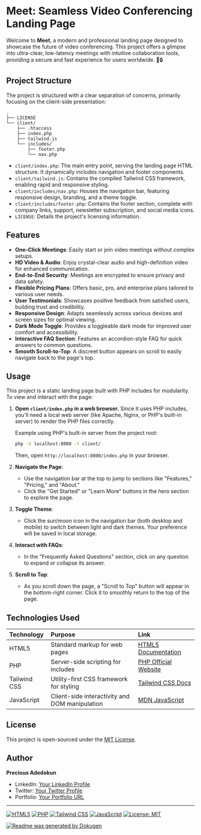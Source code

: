 # Meet: Seamless Video Conferencing Landing Page

Welcome to **Meet**, a modern and professional landing page designed to showcase the future of video conferencing. This project offers a glimpse into ultra-clear, low-latency meetings with intuitive collaboration tools, providing a secure and fast experience for users worldwide. 🎥🔒

## Project Structure

The project is structured with a clear separation of concerns, primarily focusing on the client-side presentation:

```
.
├── LICENSE
└── client/
    ├── .htaccess
    ├── index.php
    ├── tailwind.js
    └── includes/
        ├── footer.php
        └── nav.php
```

-   `client/index.php`: The main entry point, serving the landing page HTML structure. It dynamically includes navigation and footer components.
-   `client/tailwind.js`: Contains the compiled Tailwind CSS framework, enabling rapid and responsive styling.
-   `client/includes/nav.php`: Houses the navigation bar, featuring responsive design, branding, and a theme toggle.
-   `client/includes/footer.php`: Contains the footer section, complete with company links, support, newsletter subscription, and social media icons.
-   `LICENSE`: Details the project's licensing information.

## Features

-   **One-Click Meetings**: Easily start or join video meetings without complex setups.
-   **HD Video & Audio**: Enjoy crystal-clear audio and high-definition video for enhanced communication.
-   **End-to-End Security**: Meetings are encrypted to ensure privacy and data safety.
-   **Flexible Pricing Plans**: Offers basic, pro, and enterprise plans tailored to various user needs.
-   **User Testimonials**: Showcases positive feedback from satisfied users, building trust and credibility.
-   **Responsive Design**: Adapts seamlessly across various devices and screen sizes for optimal viewing.
-   **Dark Mode Toggle**: Provides a toggleable dark mode for improved user comfort and accessibility.
-   **Interactive FAQ Section**: Features an accordion-style FAQ for quick answers to common questions.
-   **Smooth Scroll-to-Top**: A discreet button appears on scroll to easily navigate back to the page's top.

## Usage

This project is a static landing page built with PHP includes for modularity. To view and interact with the page:

1.  **Open `client/index.php` in a web browser.**
    Since it uses PHP includes, you'll need a local web server (like Apache, Nginx, or PHP's built-in server) to render the PHP files correctly.
    
    Example using PHP's built-in server from the project root:
    ```bash
    php -S localhost:8000 -t client/
    ```
    Then, open `http://localhost:8000/index.php` in your browser.

2.  **Navigate the Page**:
    *   Use the navigation bar at the top to jump to sections like "Features," "Pricing," and "About."
    *   Click the "Get Started" or "Learn More" buttons in the hero section to explore the page.

3.  **Toggle Theme**:
    *   Click the sun/moon icon in the navigation bar (both desktop and mobile) to switch between light and dark themes. Your preference will be saved in local storage.

4.  **Interact with FAQs**:
    *   In the "Frequently Asked Questions" section, click on any question to expand or collapse its answer.

5.  **Scroll to Top**:
    *   As you scroll down the page, a "Scroll to Top" button will appear in the bottom-right corner. Click it to smoothly return to the top of the page.

## Technologies Used

| Technology      | Purpose                                       | Link                                                       |
| :-------------- | :-------------------------------------------- | :--------------------------------------------------------- |
| HTML5           | Standard markup for web pages                 | [HTML5 Documentation](https://developer.mozilla.org/en-US/docs/Web/HTML) |
| PHP             | Server-side scripting for includes            | [PHP Official Website](https://www.php.net/)               |
| Tailwind CSS    | Utility-first CSS framework for styling       | [Tailwind CSS Docs](https://tailwindcss.com/docs)        |
| JavaScript      | Client-side interactivity and DOM manipulation | [MDN JavaScript](https://developer.mozilla.org/en-US/docs/Web/JavaScript) |

## License

This project is open-sourced under the [MIT License](LICENSE).

## Author

**Precious Adedokun**

-   LinkedIn: [Your LinkedIn Profile](https://linkedin.com/in/yourusername)
-   Twitter: [Your Twitter Profile](https://twitter.com/yourusername)
-   Portfolio: [Your Portfolio URL](https://yourportfolio.com)

---

[![HTML5](https://img.shields.io/badge/HTML5-E34F26?style=for-the-badge&logo=html5&logoColor=white)](https://developer.mozilla.org/en-US/docs/Web/HTML)
[![PHP](https://img.shields.io/badge/PHP-777BB4?style=for-the-badge&logo=php&logoColor=white)](https://www.php.net/)
[![Tailwind CSS](https://img.shields.io/badge/Tailwind_CSS-38B2AC?style=for-the-badge&logo=tailwind-css&logoColor=white)](https://tailwindcss.com/docs)
[![JavaScript](https://img.shields.io/badge/JavaScript-F7DF1E?style=for-the-badge&logo=javascript&logoColor=black)](https://developer.mozilla.org/en-US/docs/Web/JavaScript)
[![License: MIT](https://img.shields.io/badge/License-MIT-yellow.svg)](LICENSE)

[![Readme was generated by Dokugen](https://img.shields.io/badge/Readme%20was%20generated%20by-Dokugen-brightgreen)](https://www.npmjs.com/package/dokugen)